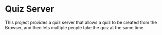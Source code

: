 # Quiz Server

This project provides a quiz server that allows a quiz to be
created from the Browser, and then lets multiple people take
the quiz at the same time.
